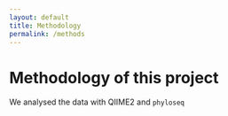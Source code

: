 ```yaml
---
layout: default
title: Methodology
permalink: /methods
---
```

  
# Methodology of this project
We analysed the data with QIIME2 and `phyloseq`